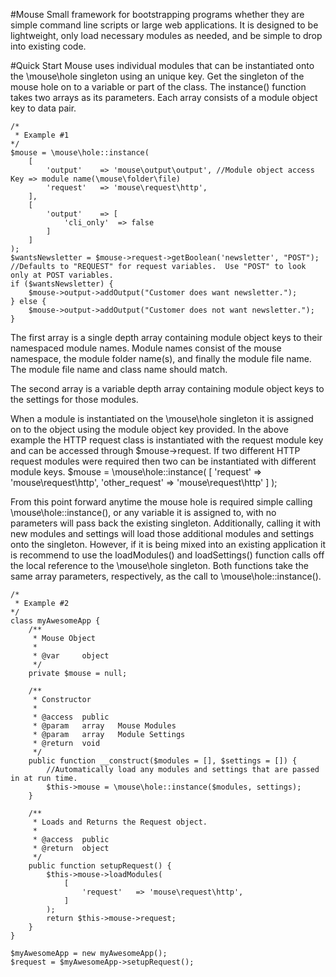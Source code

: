 #Mouse
Small framework for bootstrapping programs whether they are simple command line scripts or large web applications.  It is designed to be lightweight, only load necessary modules as needed, and be simple to drop into existing code.


#Quick Start
Mouse uses individual modules that can be instantiated onto the \mouse\hole singleton using an unique key.  Get the singleton of the mouse hole on to a variable or part of the class.  The instance() function takes two arrays as its parameters.  Each array consists of a module object key to data pair.

	/*
	 * Example #1
	*/
	$mouse = \mouse\hole::instance(
		[
			'output'	=> 'mouse\output\output', //Module object access Key => module name(\mouse\folder\file)
			'request'	=> 'mouse\request\http',
		],
		[
			'output'	=> [
				'cli_only'	=> false
			]
		]
	);
	$wantsNewsletter = $mouse->request->getBoolean('newsletter', "POST"); //Defaults to "REQUEST" for request variables.  Use "POST" to look only at POST variables.
	if ($wantsNewsletter) {
		$mouse->output->addOutput("Customer does want newsletter.");
	} else {
		$mouse->output->addOutput("Customer does not want newsletter.");
	}

The first array is a single depth array containing module object keys to their namespaced module names.  Module names consist of the mouse namespace, the module folder name(s), and finally the module file name.  The module file name and class name should match.

The second array is a variable depth array containing module object keys to the settings for those modules.

When a module is instantiated on the \mouse\hole singleton it is assigned on to the object using the module object key provided.  In the above example the HTTP request class is instantiated with the request module key and can be accessed through $mouse->request.  If two different HTTP request modules were required then two can be instantiated with different module keys.
	$mouse = \mouse\hole::instance(
		[
			'request'		=> 'mouse\request\http',
			'other_request'	=> 'mouse\request\http'
		]
	);

From this point forward anytime the mouse hole is required simple calling \mouse\hole::instance(), or any variable it is assigned to, with no parameters will pass back the existing singleton.  Additionally, calling it with new modules and settings will load those additional modules and settings onto the singleton.  However, if it is being mixed into an existing application it is recommend to use the loadModules() and loadSettings() function calls off the local reference to the \mouse\hole singleton.  Both functions take the same array parameters, respectively, as the call to \mouse\hole::instance().

	/*
	 * Example #2
	*/
	class myAwesomeApp {
		/**
		 * Mouse Object
		 *
		 * @var		object
		 */
		private $mouse = null;

		/**
		 * Constructor
		 *
		 * @access	public
		 * @param	array	Mouse Modules
		 * @param	array	Module Settings
		 * @return	void
		 */
		public function __construct($modules = [], $settings = []) {
			//Automatically load any modules and settings that are passed in at run time.
			$this->mouse = \mouse\hole::instance($modules, settings);
		}

		/**
		 * Loads and Returns the Request object.
		 *
		 * @access	public
		 * @return	object
		 */
		public function setupRequest() {
			$this->mouse->loadModules(
				[
					'request'	=> 'mouse\request\http',
				]
			);
			return $this->mouse->request;
		}
	}

	$myAwesomeApp = new myAwesomeApp();
	$request = $myAwesomeApp->setupRequest();